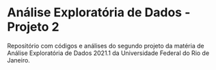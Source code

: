 # Análise Exploratória de Dados - Projeto 2
Repositório com códigos e análises do segundo projeto da matéria de Análise Exploratória de Dados 2021.1 da Universidade Federal do Rio de Janeiro.
